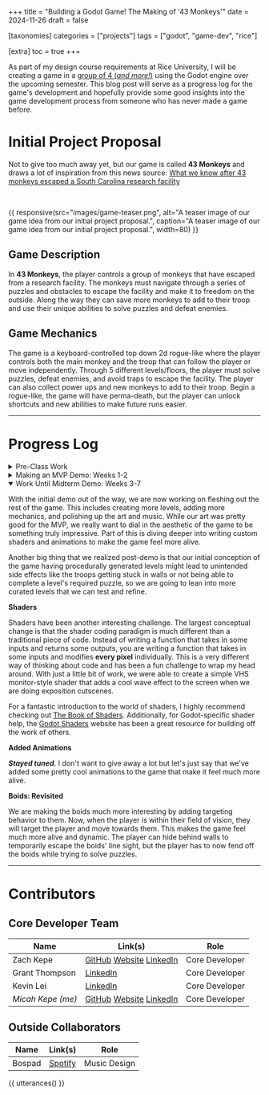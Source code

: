 +++
title = "Building a Godot Game! The Making of '43 Monkeys'"
date = 2024-11-26
draft = false

[taxonomies]
categories = ["projects"]
tags = ["godot", "game-dev", "rice"]

[extra]
toc = true
+++

As part of my design course requirements at Rice University, I will be creating
a game in a [group of 4 (_and more!_)](#contributors) using the Godot engine over the
upcoming semester. This blog post will serve as a progress log for the game's
development and hopefully provide some good insights into the game
development process from someone who has never made a game before.

<!-- more -->

# Initial Project Proposal

Not to give too much away yet, but our game is called **43 Monkeys** and draws
a lot of inspiration from this news source:
[What we know after 43 monkeys escaped a South Carolina research facility](https://www.cbsnews.com/news/south-carolina-escaped-monkeys-what-we-know/)

<br>

{{ responsive(src="images/game-teaser.png",
alt="A teaser image of our game idea from our initial project proposal.",
caption="A teaser image of our game idea from our initial project proposal.",
width=80) }}

## Game Description

In **43 Monkeys**, the player controls a group of monkeys that have escaped from
a research facility. The monkeys must navigate through a series of puzzles and
obstacles to escape the facility and make it to freedom on the outside. Along
the way they can save more monkeys to add to their troop and use their unique
abilities to solve puzzles and defeat enemies.

## Game Mechanics

The game is a keyboard-controlled top down 2d rogue-like where the player controls
both the main monkey and the troop that can follow the player or move
independently. Through 5 different levels/floors, the player must solve puzzles,
defeat enemies, and avoid traps to escape the facility. The player can also
collect power ups and new monkeys to add to their troop. Begin a rogue-like, the
game will have perma-death, but the player can unlock shortcuts and new abilities
to make future runs easier.

---

# Progress Log

<details>
    <summary>Pre-Class Work</summary>

**Updates**

Before the class officially starts, we are taking time to familiarize ourselves
with the Godot engine and the basics of game development. My first thoughts on
working with GDScript is that it like a blend of Python and TypeScript, which is
pretty cool. I'm excited to see how it works in practice. I've also been watching
some tutorials on the Godot engine and game development in general to get a feel
for the process.

As of now, we have basic character sprites and background tiles ready to go.
We are also working getting a basic scene set up in Godot to start testing
out movement and interactions. Godot's
[documentation](https://docs.godotengine.org/en/stable/index.html) is very
good and has been a great resource for getting started.

**Basic Movement**

{{ gif(
sources=["videos/basic-movt.mp4"],
width=40
)}}

**Music**

With a fun little open-source webapp called [BeepBox](https://www.beepbox.co/),
we were able to make some fun 8-bit music for our game.

{{ audio(
source="music/fonky-loop.ogg"
)}}

</details>

<details>
    <summary>Making an MVP Demo: Weeks 1-2</summary>

With the spring semester now in full swing and our team assembled, we are working
on getting our MVP (minimum viable product) ready for a demo scheduled at the end
of week 2 of the course.

Our big focus is looking at [flocking
algorithms](https://en.wikipedia.org/wiki/Flocking) and
[boids](https://en.wikipedia.org/wiki/Boids). This is because one of the
unique features of our game is that the player will be able to control a
group of monkeys that will follow the player around the map or move
independently as a swarm.

{{ gif(
sources=["videos/boids-demo.mp4"],
width = 80
)}}

**Update**: Demo MVP is completed. We ended up doing a simple demo level where
the player has to use their group of monkeys to deactivate lasers with
coordinated button presses and defeat a boss at the end. I'm pretty proud of
what we've been able to do some far in only a couple weeks of work, but we
also have a lot of work ahead of us as we figure out the rest of our levels,
polished up the art, etc.

**Some more teasers**

Little bit of the MVP demo in action:

{{ gif(
sources=["videos/mvp-demo.mp4"],
width = 80
)}}

Our pretty epic main theme (if I do say so myself):

{{ audio(
source="music/main-theme.ogg"
)}}

</details>

<details open>
    <summary>Work Until Midterm Demo: Weeks 3-7</summary>

With the initial demo out of the way, we are now working on fleshing out the
rest of the game. This includes creating more levels, adding more mechanics,
and polishing up the art and music. While our art was pretty good for the MVP,
we really want to dial in the aesthetic of the game to be something truly
impressive. Part of this is diving deeper into writing custom shaders and
animations to make the game feel more alive.

Another big thing that we realized post-demo is that our initial conception of
the game having procedurally generated levels might lead to unintended
side effects like the troops getting stuck in walls or not being able to
complete a level's required puzzle, so we are going to lean into more
curated levels that we can test and refine.

**Shaders**

Shaders have been another interesting challenge. The largest conceptual change
is that the shader coding paradigm is much different than a traditional piece
of code. Instead of writing a function that takes in some inputs and returns
some outputs, you are writing a function that takes in some inputs and modifies
**every pixel** individually. This is a very different way of thinking about
code and has been a fun challenge to wrap my head around. With just a little
bit of work, we were able to create a simple VHS monitor-style shader that
adds a cool wave effect to the screen when we are doing exposition cutscenes.

For a fantastic introduction to the world of shaders, I highly recommend
checking out [The Book of Shaders](https://thebookofshaders.com/).
Additionally, for Godot-specific shader help, the [Godot
Shaders](https://godotshaders.com/) website has been a great resource for
building off the work of others.

**Added Animations**

**_Stayed tuned._** I don't want to give away a lot but let's just say that
we've added some pretty cool animations to the game that make it feel much more
alive.

**Boids: Revisited**

We are making the boids much more interesting by adding targeting behavior to
them. Now, when the player is within their field of vision, they will target
the player and move towards them. This makes the game feel much more alive and
dynamic. The player can hide behind walls to temporarily escape the boids' line
sight, but the player has to now fend off the boids while trying to solve
puzzles.

</details>

---

# Contributors

## Core Developer Team

| Name              | Link(s)                                                                                                                         | Role           |
| ----------------- | ------------------------------------------------------------------------------------------------------------------------------- | -------------- |
| Zach Kepe         | [GitHub](https://github.com/zachkepe) [Website](https://www.zachkepe.com/) [LinkedIn](https://www.linkedin.com/in/zacharykepe/) | Core Developer |
| Grant Thompson    | [LinkedIn](https://www.linkedin.com/in/grantwthompson/)                                                                         | Core Developer |
| Kevin Lei         | [LinkedIn](https://www.linkedin.com/in/lei-kevin/)                                                                              | Core Developer |
| _Micah Kepe (me)_ | [GitHub](https://github.com/micahkepe) [Website](https://micahkepe.com/) [LinkedIn](https://www.linkedin.com/in/micah-kepe/)    | Core Developer |

## Outside Collaborators

| Name   | Link(s)                                                                                     | Role         |
| ------ | ------------------------------------------------------------------------------------------- | ------------ |
| Bospad | [Spotify](https://open.spotify.com/artist/6Z9DPgoBu600ZbUbdQqZQf?si=x_ITREWSQ_CKJkJmOaWXBQ) | Music Design |

{{ utterances() }}
